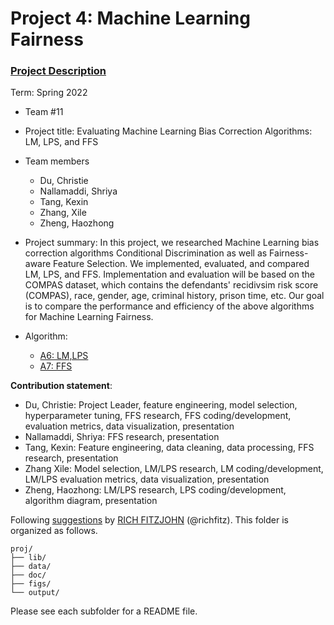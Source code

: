 # Project 4: Machine Learning Fairness

### [Project Description](doc/project4_desc.md)

Term: Spring 2022

+ Team #11
+ Project title: Evaluating Machine Learning Bias Correction Algorithms: LM, LPS, and FFS
+ Team members
	+ Du, Christie
	+ Nallamaddi, Shriya
	+ Tang, Kexin
	+ Zhang, Xile
	+ Zheng, Haozhong
+ Project summary: In this project, we researched Machine Learning bias correction algorithms Conditional Discrimination as well as Fairness-aware Feature Selection. We implemented, evaluated, and compared LM, LPS, and FFS. Implementation and evaluation will be based on the COMPAS dataset, which contains the defendants' recidivsim risk score (COMPAS), race, gender, age, criminal history, prison time, etc. Our goal is to compare the performance and efficiency of the above algorithms for Machine Learning Fairness.

+ Algorithm:
	+ [A6: LM,LPS](doc/LM%2BLPS_model.ipynb)
	+ [A7: FFS](doc/FFS.ipynb)
	
**Contribution statement**:
+ Du, Christie: Project Leader, feature engineering, model selection, hyperparameter tuning, FFS research, FFS coding/development, evaluation metrics, data visualization, presentation
+ Nallamaddi, Shriya: FFS research, presentation
+ Tang, Kexin: Feature engineering, data cleaning, data processing, FFS research, presentation
+ Zhang Xile: Model selection, LM/LPS research, LM coding/development, LM/LPS evaluation metrics, data visualization, presentation
+ Zheng, Haozhong: LM/LPS research, LPS coding/development, algorithm diagram, presentation

Following [suggestions](http://nicercode.github.io/blog/2013-04-05-projects/) by [RICH FITZJOHN](http://nicercode.github.io/about/#Team) (@richfitz). This folder is organized as follows.

```
proj/
├── lib/
├── data/
├── doc/
├── figs/
└── output/
```

Please see each subfolder for a README file.
